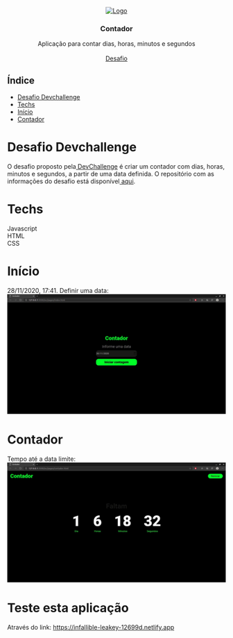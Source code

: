 <p align="center">
  <a href="http://www.freepik.com">
    <img src="https://i.ibb.co/RzmJtXK/mockuper-5.png" alt="Logo" width="350" height="250">
  </a>

  <h3 align="center">Contador</h3>

  <p align="center">
    Aplicação para contar dias, horas, minutos e segundos
       <br />
    <br />
    <a href="https://github.com/Lorenalgm/contador">Desafio</a>
  </p>
</p>

## Índice

* [Desafio Devchallenge](#desafio-devchallenge) 
* [Techs](#techs)
* [Início](#início)
* [Contador](#contador)


# Desafio Devchallenge
O desafio proposto pela<a href="https://devchallenge.now.sh/"> DevChallenge</a> é criar um contador com dias, horas, minutos e segundos, a partir de uma data definida. O repositório com as informações do desafio está disponível<a href="https://github.com/Lorenalgm/contador"> aqui</a>.

# Techs
Javascript<br>
HTML<br>
CSS<br>

# Início
28/11/2020, 17:41. 
Definir uma data:
<img src="./design/index.jpeg">

# Contador
Tempo até a data limite:
<img src="./design/contador.jpeg">


# Teste esta aplicação
Através do link: https://infallible-leakey-12699d.netlify.app